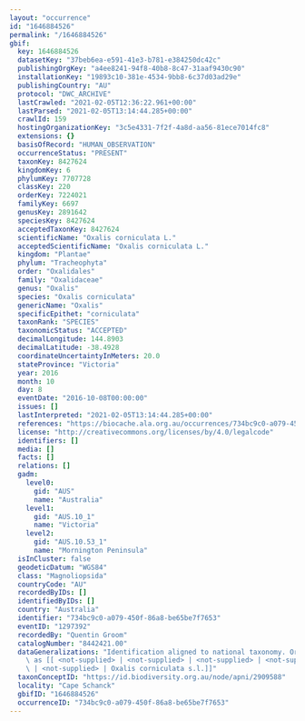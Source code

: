 ```yaml
---
layout: "occurrence"
id: "1646884526"
permalink: "/1646884526"
gbif:
  key: 1646884526
  datasetKey: "37beb6ea-e591-41e3-b781-e384250dc42c"
  publishingOrgKey: "a4ee8241-94f8-40b8-8c47-31aaf9430c90"
  installationKey: "19893c10-381e-4534-9bb8-6c37d03ad29e"
  publishingCountry: "AU"
  protocol: "DWC_ARCHIVE"
  lastCrawled: "2021-02-05T12:36:22.961+00:00"
  lastParsed: "2021-02-05T13:14:44.285+00:00"
  crawlId: 159
  hostingOrganizationKey: "3c5e4331-7f2f-4a8d-aa56-81ece7014fc8"
  extensions: {}
  basisOfRecord: "HUMAN_OBSERVATION"
  occurrenceStatus: "PRESENT"
  taxonKey: 8427624
  kingdomKey: 6
  phylumKey: 7707728
  classKey: 220
  orderKey: 7224021
  familyKey: 6697
  genusKey: 2891642
  speciesKey: 8427624
  acceptedTaxonKey: 8427624
  scientificName: "Oxalis corniculata L."
  acceptedScientificName: "Oxalis corniculata L."
  kingdom: "Plantae"
  phylum: "Tracheophyta"
  order: "Oxalidales"
  family: "Oxalidaceae"
  genus: "Oxalis"
  species: "Oxalis corniculata"
  genericName: "Oxalis"
  specificEpithet: "corniculata"
  taxonRank: "SPECIES"
  taxonomicStatus: "ACCEPTED"
  decimalLongitude: 144.8903
  decimalLatitude: -38.4928
  coordinateUncertaintyInMeters: 20.0
  stateProvince: "Victoria"
  year: 2016
  month: 10
  day: 8
  eventDate: "2016-10-08T00:00:00"
  issues: []
  lastInterpreted: "2021-02-05T13:14:44.285+00:00"
  references: "https://biocache.ala.org.au/occurrences/734bc9c0-a079-450f-86a8-be65be7f7653"
  license: "http://creativecommons.org/licenses/by/4.0/legalcode"
  identifiers: []
  media: []
  facts: []
  relations: []
  gadm:
    level0:
      gid: "AUS"
      name: "Australia"
    level1:
      gid: "AUS.10_1"
      name: "Victoria"
    level2:
      gid: "AUS.10.53_1"
      name: "Mornington Peninsula"
  isInCluster: false
  geodeticDatum: "WGS84"
  class: "Magnoliopsida"
  countryCode: "AU"
  recordedByIDs: []
  identifiedByIDs: []
  country: "Australia"
  identifier: "734bc9c0-a079-450f-86a8-be65be7f7653"
  eventID: "1297392"
  recordedBy: "Quentin Groom"
  catalogNumber: "8442421.00"
  dataGeneralizations: "Identification aligned to national taxonomy. Originally supplied\
    \ as [[ <not-supplied> | <not-supplied> | <not-supplied> | <not-supplied> | <not-supplied>\
    \ | <not-supplied> | Oxalis corniculata s.l.]]"
  taxonConceptID: "https://id.biodiversity.org.au/node/apni/2909588"
  locality: "Cape Schanck"
  gbifID: "1646884526"
  occurrenceID: "734bc9c0-a079-450f-86a8-be65be7f7653"
---
```

